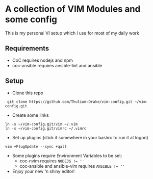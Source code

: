 # A collection of VIM Modules and some config

This is my personal VI setup which I use for most of my daily work

## Requirements
* CoC requires nodejs and npm
* coc-ansible requires ansible-lint and ansible

## Setup

* Clone this repo
```
 git clone https://github.com/Thulium-Drake/vim-config.git ~/vim-config.git
```
* Create some links
```
ln -s ~/vim-config.git/vim ~/.vim
ln -s ~/vim-config.git/vimrc ~/.vimrc
```
* Set up plugins (stick it somewhere in your bashrc to run it at logon)
```
vim +PlugUpdate --sync +qall
```
* Some plugins require Environment Variables to be set:
  * coc-nvim requires ```NODEJS != ''```
  * coc-ansible and ansible-vim requires ```ANSIBLE != ''```
* Enjoy your new 'n shiny editor!
